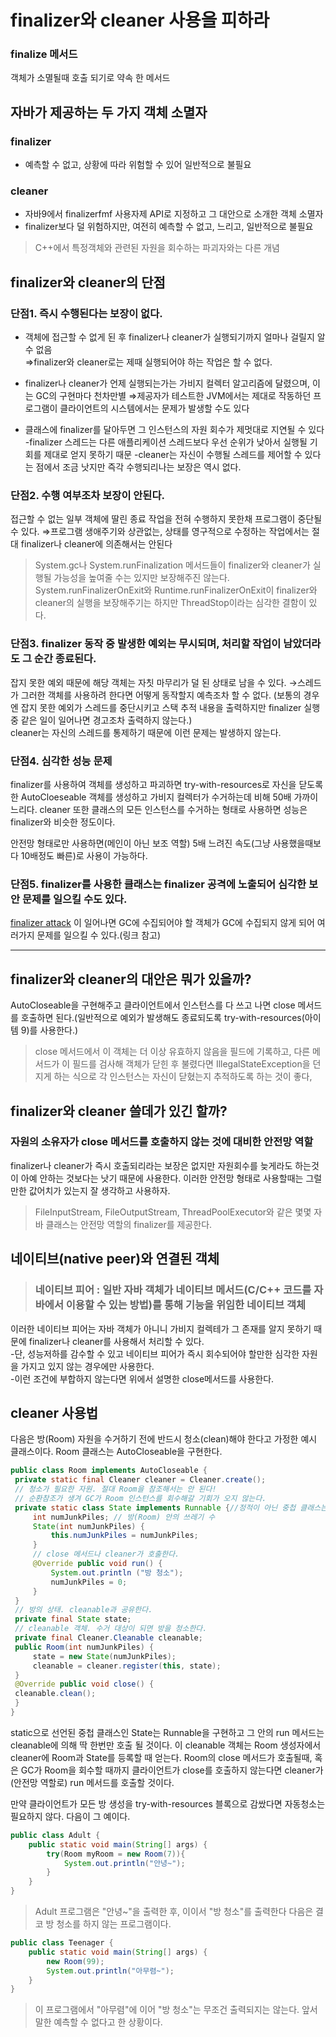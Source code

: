 finalizer와 cleaner 사용을 피하라
=
### finalize 메서드
객체가 소멸될때 호출 되기로 약속 한 메서드

## 자바가 제공하는 두 가지 객체 소멸자
### finalizer
- 예측할 수 없고, 상황에 따라 위험할 수 있어 일반적으로 불필요
### cleaner
- 자바9에서 finalizerfmf 사용자제 API로 지정하고 그 대안으로 소개한 객체 소멸자
- finalizer보다 덜 위험하지만, 여전히 예측할 수 없고, 느리고, 일반적으로 불필요
>C++에서 특정객체와 관련된 자원을 회수하는 파괴자와는 다른 개념

## finalizer와 cleaner의 단점
### 단점1. 즉시 수행된다는 보장이 없다.
- 객체에 접근할 수 없게 된 후 finalizer나 cleaner가 실행되기까지 얼마나 걸릴지 알 수 없음\
⇒finalizer와 cleaner로는 제때 실행되어야 하는 작업은 할 수 없다.

- finalizer나 cleaner가 언제 실행되는가는 가비지 컬렉터 알고리즘에 달렸으며, 이는 GC의 구현마다 천차만별
⇒제공자가 테스트한 JVM에서는 제대로 작동하던 프로그램이 클라이언트의 시스템에서는 문제가 발생할 수도 있다

- 클래스에 finalizer를 달아두면 그 인스턴스의 자원 회수가 제멋대로 지연될 수 있다\
 -finalizer 스레드는 다른 애플리케이션 스레드보다 우선 순위가 낮아서 실행될 기회를 제대로 얻지 못하기 때문
 -cleaner는 자신이 수행될 스레드를 제어할 수 있다는 점에서 조금 낫지만 즉각 수행되리나는 보장은 역시 없다.
### 단점2. 수행 여부조차 보장이 안된다.
접근할 수 없는 일부 객체에 딸린 종료 작업을 전혀 수행하지 못한채 프로그램이 중단될수 있다.
⇒프로그램 생애주기와 상관없는, 상태를 영구적으로 수정하는 작업에서는 절대 finalizer나 cleaner에 의존해서는 안된다
>System.gc나 System.runFinalization 메서드들이 finalizer와 cleaner가 실행될 가능성을 높여줄 수는 있지만 보장해주진 않는다.
>System.runFinalizerOnExit와 Runtime.runFinalizerOnExit이 finalizer와 cleaner의 실행을 보장해주기는 하지만 ThreadStop이라는 심각한 결함이 있다.
### 단점3. finalizer 동작 중 발생한 예외는 무시되며, 처리할 작업이 남았더라도 그 순간 종료된다.
잡지 못한 예외 때문에 해당 객체는 자칫 마무리가 덜 된 상태로 남을 수 있다.
→스레드가 그러한 객체를 사용하려 한다면 어떻게 동작할지 예측조차 할 수 없다.
(보통의 경우엔 잡지 못한 예외가 스레드를 중단시키고 스택 추적 내용을 출력하지만 finalizer 실행 중 같은 일이 일어나면 경고조차 출력하지 않는다.)\
cleaner는 자신의 스레드를 통제하기 때문에 이런 문제는 발생하지 않는다.
### 단점4. 심각한 성능 문제
finalizer를 사용하여 객체를 생성하고 파괴하면 try-with-resources로 자신을 닫도록 한 AutoCloeseable 객체를 생성하고 가비지 컬렉터가 수거하는데 비해 50배 가까이 느리다.
cleaner 또한 클래스의 모든 인스턴스를 수거하는 형태로 사용하면 성능은 finalizer와 비슷한 정도이다.

안전망 형태로만 사용하면(메인이 아닌 보조 역할) 5배 느려진 속도(그냥 사용했을때보다 10배정도 빠른)로 사용이 가능하다.
### 단점5. finalizer를 사용한 클래스는 finalizer 공격에 노출되어 심각한 보안 문제를 일으킬 수도 있다.
[finalizer attack](https://yangbongsoo.tistory.com/8) 이 일어나면 GC에 수집되어야 할 객체가 GC에 수집되지 않게 되어 여러가지 문제를 일으킬 수 있다.(링크 참고)

------
## finalizer와 cleaner의 대안은 뭐가 있을까?
AutoCloseable을 구현해주고 클라이언트에서 인스턴스를 다 쓰고 나면 close 메서드를 호출하면 된다.(일반적으로 예외가 발생해도 종료되도록 try-with-resources(아이템 9)를 사용한다.)
>close 메서드에서 이 객체는 더 이상 유효하지 않음을 필드에 기록하고, 다른 메서드가 이 필드를 검사해 객체가 닫힌 후 불렸다면 IllegalStateException을 던지게 하는 식으로 각 인스턴스는 자신이 닫혔는지 추적하도록 하는 것이 좋다,
## finalizer와 cleaner 쓸데가 있긴 할까?
### 자원의 소유자가 close 메서드를 호출하지 않는 것에 대비한 안전망 역할
finalizer나 cleaner가 즉시 호출되리라는 보장은 없지만 자원회수를 늦게라도 하는것이 아예 안하는 것보다는 낫기 때문에 사용한다. 
이러한 안전망 형태로 사용할때는 그럴만한 값어치가 있는지 잘 생각하고 사용하자.
>FileInputStream, FileOutputStream, ThreadPoolExecutor와 같은 몇몇 자바 클래스는 안전망 역할의 finalizer를 제공한다.
## 네이티브(native peer)와 연결된 객체
>### 네이티브 피어 : 일반 자바 객체가 네이티브 메서드(C/C++ 코드를 자바에서 이용할 수 있는 방법)를 통해 기능을 위임한 네이티브 객체
이러한 네이티브 피어는 자바 객체가 아니니 가비지 컬렉테가 그 존재를 알지 못하기 때문에 finalizer나 cleaner를 사용해서 처리할 수 있다.\
  -단, 성능저하를 감수할 수 있고 네이티브 피어가 즉시 회수되어야 할만한 심각한 자원을 가지고 있지 않는 경우에만 사용한다.\
  -이런 조건에 부합하지 않는다면 위에서 설명한 close메서드를 사용한다.
## cleaner 사용법
다음은 방(Room) 자원을 수거하기 전에 반드시 청소(clean)해야 한다고 가정한 예시 클래스이다. Room 클래스는 AutoCloseable을 구현한다.
 ```java
public class Room implements AutoCloseable {
  private static final Cleaner cleaner = Cleaner.create();
  // 청소가 필요한 자원. 절대 Room을 참조해서는 안 된다!
  // 순환참조가 생겨 GC가 Room 인스턴스를 회수해갈 기회가 오지 않는다.
  private static class State implements Runnable {//정적이 아닌 중첩 클래스는 자동으로 바깥 객체의 참조를 갖기 때문에 static으로 선언
      int numJunkPiles; // 방(Room) 안의 쓰레기 수
      State(int numJunkPiles) {
          this.numJunkPiles = numJunkPiles;
      }
      // close 메서드나 cleaner가 호출한다.
      @Override public void run() {
          System.out.println ("방 청소");
          numJunkPiles = 0;
      }
  }
  // 방의 상태. cleanable과 공유한다.
  private final State state;
  // cleanable 객체. 수거 대상이 되면 방을 청소한다.
  private final Cleaner.Cleanable cleanable;
  public Room(int numJunkPiles) {
      state = new State(numJunkPiles);
      cleanable = cleaner.register(this, state);
  }
  @Override public void close() {
  cleanable.clean();
  }
}
```
static으로 선언된 중첩 클래스인 State는 Runnable을 구현하고 그 안의 run 메서드는 cleanable에 의해 딱 한번만 호출 될 것이다. 
이 cleanable 객체는 Room 생성자에서 cleaner에 Room과 State를 등록할 때 얻는다. 
Room의 close 메서드가 호출될때, 혹은 GC가 Room을 회수할 때까지 클라이언트가 close를 호출하지 않는다면 cleaner가 (안전망 역할로) run 메서드를 호출할 것이다.

만약 클라이언트가 모든 방 생성을 try-with-resources 블록으로 감쌌다면 자동청소는 필요하지 않다. 다음이 그 예이다.
```java
public class Adult {
    public static void main(String[] args) {
        try(Room myRoom = new Room(7)){
            System.out.println("안녕~");
        }
    }
}
```
>Adult 프로그램은 "안녕~"을 출력한 후, 이이서 "방 청소"를 출력한다
다음은 결코 방 청소를 하지 않는 프로그램이다.
```java
public class Teenager {
    public static void main(String[] args) {
        new Room(99);
        System.out.println("아무렴~");
    }
}
```
>이 프로그램에서 "아무렴"에 이어 "방 청소"는 무조건 출력되지는 않는다. 앞서 말한 예측할 수 없다고 한 상황이다.
